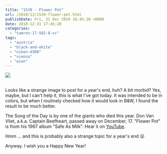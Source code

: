 ```yaml
---
title: "1539 - Flower Pot"
url: /2010/12/1539-flower-pot.html
publishDate: Fri, 31 Dec 2010 16:45:20 +0000
date: 2010-12-31 17:45:20
categories: 
  - "tamron-17-502-8-vc"
tags: 
  - "austria"
  - "black-and-white"
  - "nikon-d300"
  - "vienna"
  - "wien"
---
```

<div class="container">
<div class="center"><a target="_blank" href="https://d25zfm9zpd7gm5.cloudfront.net/1200x1200/2010/20101231_080418_ps.jpg"><img src="https://d25zfm9zpd7gm5.cloudfront.net/0600x0600/2010/20101231_080418_ps.jpg" /></a></div>
</div>
<br />

Looks like a strange image to post for a year's end, huh? A bit morbid? Yes, maybe, but I can't help it, this is what I've got today. It was intended to be in colors, but when I routinely checked how it would look in B&amp;W, I found the result to be much better.

 The Song of the Day is by one of the giants who died this year. Don Van Vliet, a.k.a. Captain Beefheart, passed away on December, 17. "Flower Pot" is from his 1967 album "Safe As Milk". Hear it on <a href="http://www.youtube.com/watch?v=O74AMcKUMP4">YouTube</a>. 

Hmm ... and this is probably also a strange topic for a year's end 😛

Anyway. I wish you a Happy New Year!

